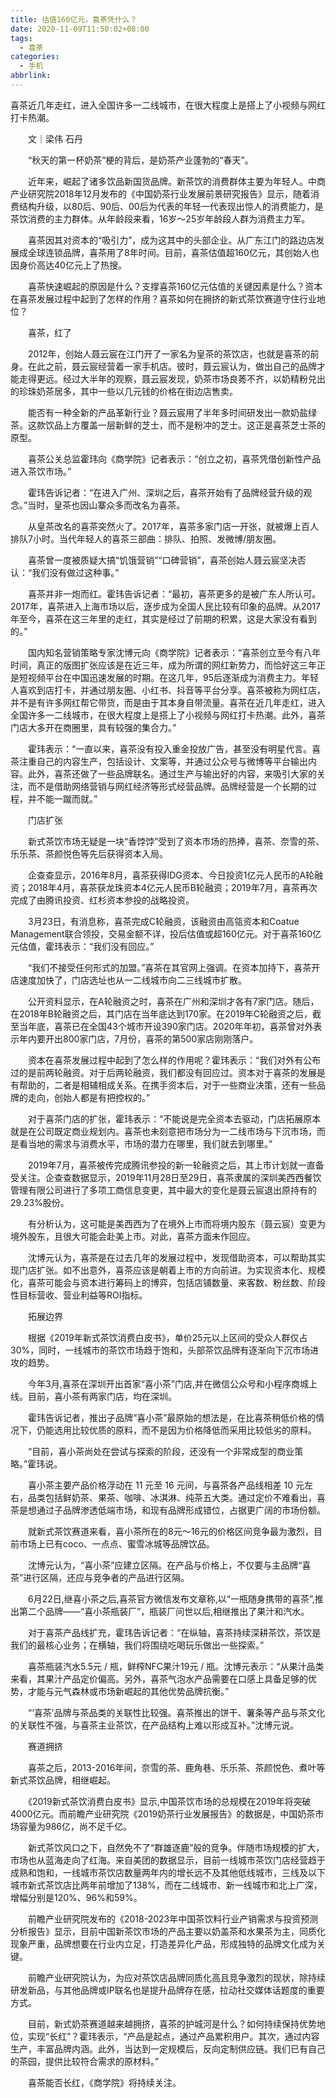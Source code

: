```yaml
---
title: 估值160亿元，喜茶凭什么？
date: 2020-11-09T11:50:02+08:00
tags:
  - 喜茶
categories:
  - 手机
abbrlink:
---
```


喜茶近几年走红，进入全国许多一二线城市，在很大程度上是搭上了小视频与网红打卡热潮。

　　文｜梁伟 石丹

　　“秋天的第一杯奶茶”梗的背后，是奶茶产业蓬勃的“春天”。

　　近年来，崛起了诸多饮品新国货品牌。新茶饮的消费群体主要为年轻人。中商产业研究院2018年12月发布的《中国奶茶行业发展前景研究报告》显示，随着消费结构升级，以80后、90后、00后为代表的年轻一代表现出惊人的消费能力，是茶饮消费的主力群体。从年龄段来看，16岁～25岁年龄段人群为消费主力军。

　　喜茶因其对资本的“吸引力”，成为这其中的头部企业。从广东江门的路边店发展成全球连锁品牌，喜茶用了8年时间。目前，喜茶估值超160亿元，其创始人也因身价高达40亿元上了热搜。

　　喜茶快速崛起的原因是什么？支撑喜茶160亿元估值的关键因素是什么？资本在喜茶发展过程中起到了怎样的作用？喜茶如何在拥挤的新式茶饮赛道守住行业地位？

　　喜茶，红了

　　2012年，创始人聂云宸在江门开了一家名为皇茶的茶饮店，也就是喜茶的前身。在此之前，聂云宸经营着一家手机店。彼时，聂云宸认为，做出自己的品牌才能走得更远。经过大半年的观察，聂云宸发现，奶茶市场良莠不齐，以奶精粉兑出的珍珠奶茶居多，其中一些以几元钱的价格在街边店售卖。

　　能否有一种全新的产品革新行业？聂云宸用了半年多时间研发出一款奶盐绿茶。这款饮品上方覆盖一层新鲜的芝士，而不是粉冲的芝士。这正是喜茶芝士茶的原型。

　　喜茶公关总监霍玮向《商学院》记者表示：“创立之初，喜茶凭借创新性产品进入茶饮市场。”

　　霍玮告诉记者：“在进入广州、深圳之后，喜茶开始有了品牌经营升级的观念。”当时，皇茶也因山寨众多而改名为喜茶。

　　从皇茶改名的喜茶突然火了。2017年，喜茶多家门店一开张，就被爆上百人排队7小时。当代年轻人的喜茶三部曲：排队、拍照、发微博/朋友圈。

　　喜茶曾一度被质疑大搞“饥饿营销”“口碑营销”，喜茶创始人聂云宸坚决否认：“我们没有做过这种事。”

　　喜茶并非一炮而红。霍玮告诉记者：“最初，喜茶更多的是被广东人所认可。2017年，喜茶进入上海市场以后，逐步成为全国人民比较有印象的品牌。从2017年至今，喜茶在这三年里的走红，其实是经过了前期的积累，这是大家没有看到的。”

　　国内知名营销策略专家沈博元向《商学院》记者表示：“喜茶创立至今有八年时间，真正的版图扩张应该是在近三年，成为所谓的网红新势力，而恰好这三年正是短视频平台在中国迅速发展的时期。在这几年，95后逐渐成为消费主力。年轻人喜欢到店打卡，并通过朋友圈、小红书、抖音等平台分享。喜茶被称为网红店，并不是有许多网红帮它带货，而是由于其本身自带流量。喜茶在近几年走红，进入全国许多一二线城市，在很大程度上是搭上了小视频与网红打卡热潮。此外，喜茶门店大多开在商圈里，具有较强的集合力。”

　　霍玮表示：“一直以来，喜茶没有投入重金投放广告，甚至没有明星代言。喜茶注重自己的内容生产，包括设计、文案等，并通过公众号与微博等平台输出内容。此外，喜茶还做了一些品牌联名。通过生产与输出好的内容，来吸引大家的关注，而不是借助网络营销与网红经济等形式经营品牌。品牌经营是一个长期的过程，并不能一蹴而就。”

　　门店扩张

　　新式茶饮市场无疑是一块“香饽饽”受到了资本市场的热捧，喜茶、奈雪的茶、乐乐茶、茶颜悦色等先后获得资本入局。

　　企查查显示，2016年8月，喜茶获得IDG资本、今日投资1亿元人民币的A轮融资；2018年4月，喜茶获龙珠资本4亿元人民币B轮融资；2019年7月，喜茶再次完成了由腾讯投资、红杉资本参投的战略投资。

　　3月23日，有消息称，喜茶完成C轮融资，该融资由高瓴资本和Coatue Management联合领投，交易金额不详，投后估值或超160亿元。对于喜茶160亿元估值，霍玮表示：“我们没有回应。”

　　“我们不接受任何形式的加盟。”喜茶在其官网上强调。在资本加持下，喜茶开店速度加快了，门店选址也从一二线城市向二三线城市扩散。

　　公开资料显示，在A轮融资之时，喜茶在广州和深圳才各有7家门店。随后，在2018年B轮融资之后，其门店在当年底达到170家。在2019年C轮融资之后，截至当年底，喜茶已在全国43个城市开设390家门店。2020年年初，喜茶曾对外表示年内要开出800家门店，7月份，喜茶的第500家店刚刚落户。

　　资本在喜茶发展过程中起到了怎么样的作用呢？霍玮表示：“我们对外有公布过的是前两轮融资。对于后两轮融资，我们都没有回应过。资本对于喜茶的发展是有帮助的，二者是相辅相成关系。在携手资本后，对于一些商业决策，还有一些品牌的走向，创始人都是有把控权的。”

　　对于喜茶门店的扩张，霍玮表示：“不能说是完全资本去驱动，门店拓展原本就是在公司既定商业规划内。喜茶也未刻意把市场分为一二线市场与下沉市场，而是看当地的需求与消费水平，市场的潜力在哪里，我们就去到哪里。”

　　2019年7月，喜茶被传完成腾讯参投的新一轮融资之后，其上市计划就一直备受关注。企查查数据显示，2019年11月28日至29日，喜茶隶属的深圳美西西餐饮管理有限公司进行了多项工商信息变更，其中最大的变化是聂云宸退出原持有的29.23%股份。

　　有分析认为，这可能是美西西为了在境外上市而将境内股东（聂云宸）变更为境外股东，且很大可能会赴美上市。对此，喜茶方面未作回应。

　　沈博元认为，喜茶是在过去几年的发展过程中，发现借助资本，可以帮助其实现门店扩张。如不出意外，喜茶应该是朝着上市的方向前进。为实现资本化、规模化，喜茶可能会与资本进行筹码上的博弈，包括店铺数量、来客数、粉丝数、阶段性目标营收、营业利益等ROI指标。

　　拓展边界

　　根据《2019年新式茶饮消费白皮书》，单价25元以上区间的受众人群仅占30%，同时，一线城市的茶饮市场趋于饱和，头部茶饮品牌有逐渐向下沉市场进攻的趋势。

　　今年3月,喜茶在深圳开出首家“喜小茶”门店,并在微信公众号和小程序商城上线。目前，喜小茶有两家门店，均在深圳。

　　霍玮告诉记者，推出子品牌“喜小茶”最原始的想法是，在比喜茶稍低价格的情况下，仍能选用比较优质的原料，而不是因为价格降低而采用比较低劣的原料。

　　“目前，喜小茶尚处在尝试与探索的阶段，还没有一个非常成型的商业策略。”霍玮说。

　　喜小茶主要产品价格浮动在 11 元至 16 元间，与喜茶各产品线相差 10 元左右，品类包括鲜奶茶、果茶、咖啡、冰淇淋、纯茶五大类。通过定价不难看出，喜茶是想通过子品牌渗透低端市场，和现有品牌形成错位，占据更广阔的市场份额。

　　就新式茶饮赛道来看，喜小茶所在的8元～16元的价格区间竞争最为激烈，目前市场上已有coco、一点点、蜜雪冰城等品牌饮品。

　　沈博元认为，“喜小茶”应建立区隔。在产品与价格上，不仅要与主品牌“喜茶”进行区隔，还应与竞争者的产品进行区隔。

　　6月22日,继喜小茶之后,喜茶官方微信发布文章称,以“一瓶随身携带的喜茶”,推出第二个品牌——“喜小茶瓶装厂”，瓶装厂问世以后,相继推出了果汁和汽水。

　　对于喜茶产品线扩充，霍玮告诉记者：“在纵轴，喜茶持续深耕茶饮，茶饮是我们的最核心业务；在横轴，我们将围绕吃喝玩乐做出一些探索。”

　　喜茶瓶装汽水5.5元 / 瓶，鲜榨NFC果汁19元 / 瓶。沈博元表示：“从果汁品类来看，其果汁产品定价偏高。另外，喜茶气泡水产品需要在口感上具备足够的优势，才能与元气森林或市场新崛起的其他优势品牌抗衡。”

　　“‘喜茶’品牌与茶品类的关联性比较强。喜茶推出的饼干、薯条等产品与茶文化的关联性不强，与喜茶主业茶饮，在产品结构上难以形成互补。”沈博元说。

　　赛道拥挤

　　喜茶之后，2013-2016年间，奈雪的茶、鹿角巷、乐乐茶、茶颜悦色、煮叶等新式茶饮品牌，相继崛起。

　　《2019新式茶饮消费白皮书》显示,中国茶饮市场的总规模在2019年将突破4000亿元。而前瞻产业研究院《2019奶茶行业发展报告》的数据是，中国奶茶市场容量为986亿，尚不足千亿。

　　新式茶饮风口之下，自然免不了“群雄逐鹿”般的竞争。伴随市场规模的扩大，市场也从蓝海走向了红海。来自美团的数据显示，目前一线城市茶饮门店经营趋于成熟和饱和，一线城市茶饮店数量两年内的增长远不及其他低线城市，三线及以下城市新式茶饮店比两年前增加了138%，而在二线城市、新一线城市和北上广深，增幅分别是120%、96%和59%。

　　前瞻产业研究院发布的《2018-2023年中国茶饮料行业产销需求与投资预测分析报告》显示，目前中国新茶饮市场的产品主要以奶盖茶和水果茶为主，同质化现象严重，品牌想要在行业内立足，打造差异化产品，形成独特的品牌文化成为关键。

　　前瞻产业研究院认为，为应对茶饮店品牌同质化高且竞争激烈的现状，除持续研发新品，与其他品牌或IP联名也是提升品牌存在感，拉动社交媒体话题度的重要方式。

　　目前，新式奶茶赛道越来越拥挤，喜茶的护城河是什么？如何持续保持优势地位，实现“长红”？霍玮表示，“产品是起点，通过产品累积用户。其次，通过内容生产，丰富品牌内涵。此外，当达到一定规模后，反向定制供应链。我们已有自己的茶园，提供比较符合需求的原材料。”

　　喜茶能否长红，《商学院》将持续关注。